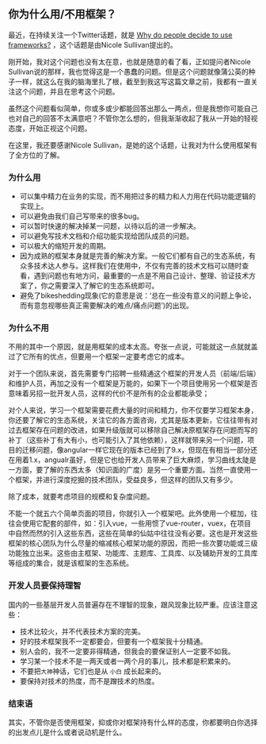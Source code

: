 ## 你为什么用/不用框架？

最近，在持续关注一个Twitter话题，就是 [Why do people decide to use frameworks?](https://twitter.com/stubbornella/status/1050119577823113216) ，这个话题是由Nicole Sullivan提出的。

刚开始，我对这个问题也没有太在意，也就是随意的看了看，正如提问者Nicole Sullivan说的那样，我也觉得这是一个愚蠢的问题。但是这个问题就像蒲公英的种子一样，就这么在我的脑海里扎了根，截至到我这写这篇文章之前，我都有一直关注这个问题，并且在思考这个问题。

虽然这个问题看似简单，你或多或少都能回答出那么一两点，但是我想你可能自己也对自己的回答不太满意吧？不管你怎么想的，但我渐渐收起了我从一开始的轻视态度，开始正视这个问题。

在这里，我还要感谢Nicole Sullivan，是她的这个话题，让我对为什么使用框架有了全方位的了解。

### 为什么用

* 可以集中精力在业务的实现，而不用把过多的精力和人力用在代码功能逻辑的实现上。
* 可以避免由我们自己写带来的很多bug。
* 可以暂时快速的解决掉某一问题，以待以后的进一步解决。
* 可以避免写技术文档和介绍功能实现给团队成员的问题。
* 可以极大的缩短开发的周期。
* 因为成熟的框架本身就是完善的解决方案。一般它们都有自己的生态系统，有众多技术达人参与。这样我们在使用中，不仅有完善的技术文档可以随时查看，遇到问题也有地方问，最重要的一点是不用自己设计、整理、验证技术方案了，你之需要深入了解它的生态系统即可。
* 避免了bikeshedding现象(它的意思是说：‘总在一些没有意义的问题上争论，而有意忽视哪些真正需要解决的难点/痛点问题’)的出现。

### 为什么不用

不用的其中一个原因，就是用框架的成本太高。夸张一点说，可能就这一点就就盖过了它所有的优点，但要用一个框架一定要考虑它的成本。

对于一个团队来说，首先需要专门招聘一些精通这个框架的开发人员（前端/后端）和维护人员，再加之没有一个框架是万能的，如果下一个项目使用另一个框架是否意味着另招一批开发人员，这样的代价不是所有的企业都能承受；

对个人来说，学习一个框架需要花费大量的时间和精力，你不仅要学习框架本身，你还要了解它的生态系统，关注它的各方面咨询，尤其是版本更新，它往往带有对过去框架存在问题的改进，如果升级版就可以移除自己解决原框架存在问题而写的补丁（这些补丁有大有小，也可能引入了其他依赖），这样就带来另一个问题，项目的迁移问题，像angular一样它现在的版本已经到了9.x，但现在有相当一部分还在用着1.x，angualr虽好，但是它也给开发人员带来了巨大麻烦，学习曲线太陡是一方面，要了解的东西太多（知识面的广度）是另一个重要方面。当然一直使用一个框架，并进行深度挖掘的技术团队，受益良多，但这样的团队又有多少。

除了成本，就要考虑项目的规模和复杂度问题。

不能一个就五六个简单页面的项目，你就引入一个框架吧。此外使用一个框加，往往会使用它配套的部件，如：引入vue，一些用惯了vue-router，vuex，在项目中自然而然的引入这些东西，这些在简单的仙姑中往往没有必要。这也是开发这些框架的核心团队为什么尽量的缩减核心框架功能的原因，而把一些次要功能或三级功能独立出来。这些由主框架、功能库、主题库、工具库、以及辅助开发的工具库等组成的集合，就是该框架的生态系统。

### 开发人员要保持理智

国内的一些基层开发人员普遍存在不理智的现象，跟风现象比较严重。应该注意这些：

* 技术比较火，并不代表技术方案的完美。
* 好的技术框架我不一定都要会，但要有一个框架我十分精通。
* 别人会的，我不一定要非得精通，但我会的要保证别人一定要不如我。
* 学习某一个技术不是一两天或者一两个月的事儿，技术都是积累来的。
* 不要把`大神`神话，它们也是从 `小白` 成长起来的。
* 要保持对技术的热度，而不是蹭技术的热度。

### 结束语

其实，不管你是否使用框架，抑或你对框架持有什么样的态度，你都要明白你选择的出发点儿是什么或者说动机是什么。